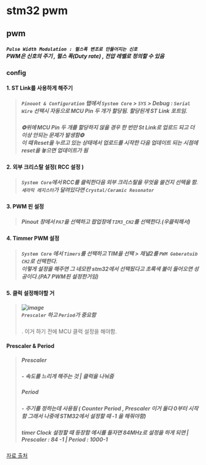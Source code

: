 # stm32 pwm
## pwm
##### ```Pulse Width Modulation : 펄스폭 변조로 만들어지는 신호```<br>PWM은 신호의 주기 , 펄스 폭(Duty rate) , 전압 레벨로 정의할 수 있음

### config
#### 1. ST Link를 사용하게 해주기
> ##### `Pinouot & Configuration` 탭에서 `System Core` > `SYS` > Debug : `Serial Wire` 선택시 자동으로 MCU Pin 두 개가 할당됨. 할당된게 ST Link 포트임.
> ##### ❂위에 MCU Pin 두 개를 할당하지 않을 경우 한 번만 St Link로 업로드 되고 더 이상 안되는 문제가 발생함❂<br> 이 때 Reset을 누르고 있는 상태에서 업로드를 시작한 다음 업데이트 되는 시점에 reset을 놓으면 업데이트가 됨
#### 2. 외부 크리스탈 설정( RCC 설정 )
> ##### `System Core`에서 RCC를 클릭한다음 외부 크리스탈을 무엇을 쓸건지 선택을 함.<br>`세라믹 레지스터`가 달려있다면 `Crystal/Ceramic Resonator`
#### 3. PWM 핀 설정
> ##### Pinout 창에서 `PA7`을 선택하고 팝업창에 `TIM3_CH2`를 선택한다.(우클릭해서)<br>
#### 4. Timmer PWM 설정
> ##### `System Core` 에서 `Timers`를 선택하고 TIM을 선택 > 채널2를 `PWM Geberatuib CH2`로 선택한다.<br>이렇게 설정을 해주면 그 네모판 stm32에서 선택됬다고 초록색 불이 들어오면 성공이다.(PA7 PWM핀 설정한거임)
#### 5. 클럭 설정해야할 거
> ##### ![image](https://user-images.githubusercontent.com/80656700/185403772-672a57bf-dca7-463f-9b01-973d1e97c50c.png)<br>`Prescaler` 하고 `Period`가 중요함
> . 이거 하기 전에 MCU 클럭 설정을 해야함.

#### Prescaler & Period
> ##### Prescaler
> ##### - 속도를 느리게 해주는 것 | 클럭을 나눠줌
> ##### Period
> ##### - 주기를 정하는데 사용됨 ( Counter Period , Prescaler 이거 둘다 0부터 시작함 그래서 나중에 STM32에서 설정할 때 -1 을 해줘야함)
> ##### timer Clock 설정할 때 등장함 예시를 들자면 84MHz로 설정을 하게 되면 | Prescaler : 84 -1 | Period : 1000-1 

<a href="https://dkeemin.com/stm32f0xx-pwm-%EC%84%A4%EC%A0%95-%EB%B6%80%EB%A1%9D-%EC%84%A4%EB%AA%85/">자료 출처</a>
